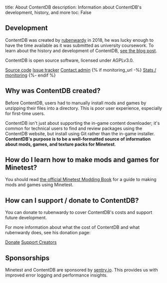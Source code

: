 title: About ContentDB
description: Information about ContentDB's development, history, and more
toc: False

## Development

ContentDB was created by [rubenwardy](https://rubenwardy.com/) in 2018, he was lucky enough to have the time available
as it was submitted as university coursework. To learn about the history and development of ContentDB,
[see the blog post](https://blog.rubenwardy.com/2022/03/24/contentdb/).

ContentDB is open source software, licensed under AGPLv3.0.

<a href="https://github.com/minetest/contentdb/" class="btn btn-primary me-1">Source code</a>
<a href="https://github.com/minetest/contentdb/issues/" class="btn btn-secondary me-1">Issue tracker</a>
<a href="{{ admin_contact_url }}" class="btn btn-secondary me-1">Contact admin</a>
{% if monitoring_url -%}
<a href="{{ monitoring_url }}" class="btn btn-secondary">Stats / monitoring</a>
{%- endif %}

## Why was ContentDB created?

Before ContentDB, users had to manually install mods and games by unzipping their files into a directory. This is
poor user experience, especially for first-time users.

ContentDB isn't just about supporting the in-game content downloader; it's common for technical users to find
and review packages using the ContentDB website, but install using Git rather than the in-game installer.
**ContentDB's purpose is to be a well-formatted source of information about mods, games,
and texture packs for Minetest**.

## How do I learn how to make mods and games for Minetest?

You should read
[the official Minetest Modding Book](https://rubenwardy.com/minetest_modding_book/)
for a guide to making mods and games using Minetest.


<h2 id="donate">How can I support / donate to ContentDB?</h2>

You can donate to rubenwardy to cover ContentDB's costs and support future development.

For more information about what the cost of ContentDB and what rubenwardy does, see his donation page:

<a href="https://rubenwardy.com/donate/" class="btn btn-primary me-1">Donate</a>
<a href="/donate/" class="btn btn-secondary">Support Creators</a>

## Sponsorships

Minetest and ContentDB are sponsored by <a href="https://sentry.io/" rel="nofollow">sentry.io</a>.
This provides us with improved error logging and performance insights.
